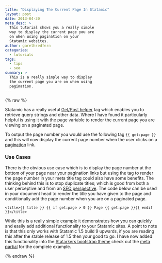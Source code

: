 ```yaml
---
title: "Displaying The Current Page In Statamic"
layout: post
date: 2013-04-30
meta_desc: >
  This tutorial shows you a really simple
  way to display the current page you are
  on when using pagination on your
  Statamic websites.
author: garethredfern
categories:
  - tutorials
tags:
  - tips
  - seo
summary: >
  This is a really simple way to display
  the current page you are on when using
  pagination.
---
```


{% raw %}

Statamic has a really useful [Get/Post helper](http://statamic.com/learn/documentation/tags/get-post) tag which enables you to retrieve query strings and other data. Where I have found it particularly helpful is using it with the page variable to render the current page you are viewing on a paginated page.

To output the page number you would use the following tag `{{ get:page }}` and this will now display the current page number when the user clicks on a [pagination](http://statamic.com/learn/documentation/tags/entries) link.

### Use Cases
There is the obvious use case which is to display the page number at the bottom of your page near your pagination links but using the tag to render the page number in your meta title tag could also have some benefits. The thinking behind this is to stop duplicate titles; which is good from both a user perceptive and from an [SEO perspective](http://www.seomoz.org/blog/pagination-best-practices-for-seo-user-experience). The code below can be used in your document head to render the title you have given to the page and conditionally add the page number when you are on a paginated page.

~~~twig
<title>{{ title }} {{ if get:page > 0 }} Page {{ get:page }}{{ endif }}</title>
~~~

While this is a really simple example it demonstrates how you can quickly and easily add additional functionality to your Statamic sites. A point to note is that this only works with Statamic 1.5 build 9 upwards, if you are reading this after the stable release of 1.5 then your good to go. I have now added this functionality into the [Statarkers bootstrap theme](http://www.statamicthemes.com/themes/statarkers-theme) check out the [meta partial](https://github.com/statamicthemes/statarkers-theme/blob/master/_themes/statarkers/partials/_meta.html) for the complete example.

{% endraw %}
